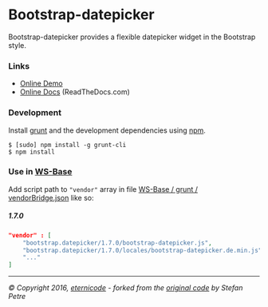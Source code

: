# Bootstrap-datepicker

Bootstrap-datepicker provides a flexible datepicker widget in the Bootstrap style.

### Links
* [Online Demo](https://eternicode.github.io/bootstrap-datepicker/)
* [Online Docs](https://bootstrap-datepicker.readthedocs.org/en/stable/) (ReadTheDocs.com)


### Development
Install [grunt](http://gruntjs.com/) and the development dependencies using [npm](https://www.npmjs.com/).

    $ [sudo] npm install -g grunt-cli
    $ npm install


### Use in [WS-Base](https://github.com/SirAnselot/WS-Base/)
Add script path to `"vendor"` array in file  [WS-Base / grunt / vendorBridge.json](https://github.com/SirAnselot/WS-Base/blob/master/grunt/vendorBridge.json) like so:

##### 1.7.0
```json
"vendor" : [
    "bootstrap.datepicker/1.7.0/bootstrap-datepicker.js",
    "bootstrap.datepicker/1.7.0/locales/bootstrap-datepicker.de.min.js",
    "..."
]
```


---
*© Copyright 2016, [eternicode](https://github.com/eternicode) - forked from the [original code](http://www.eyecon.ro/bootstrap-datepicker/) by Stefan Petre*
